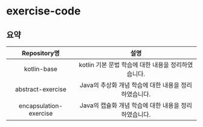 # exercise-code

## 요약

| Repository명 | 설명 |
|:---:|:---:|
|kotlin-base|kotlin 기본 문법 학습에 대한 내용을 정리하였습니다.|
|abstract-exercise|Java의 추상화 개념 학습에 대한 내용을 정리하였습니다.|
|encapsulation-exercise|Java의 캡슐화 개념 학습에 대한 내용을 정리하였습니다.|

   